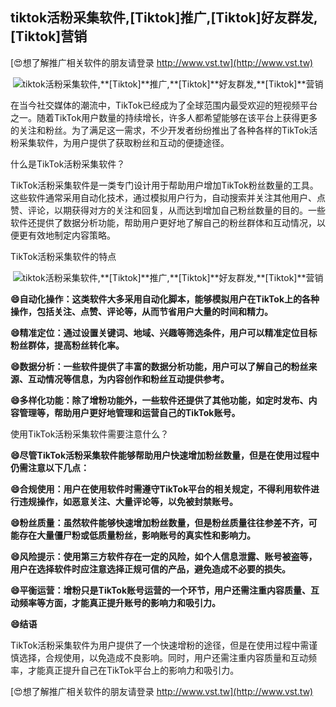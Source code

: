 ## **tiktok活粉采集软件,**[Tiktok]**推广,**[Tiktok]**好友群发,**[Tiktok]**营销**

[😍想了解推广相关软件的朋友请登录 http://www.vst.tw](http://www.vst.tw)

 <center><img src="https://vst.tw/MP4/tuiguang/png/7.png" alt="tiktok活粉采集软件,**[Tiktok]**推广,**[Tiktok]**好友群发,**[Tiktok]**营销"></center>

在当今社交媒体的潮流中，TikTok已经成为了全球范围内最受欢迎的短视频平台之一。随着TikTok用户数量的持续增长，许多人都希望能够在该平台上获得更多的关注和粉丝。为了满足这一需求，不少开发者纷纷推出了各种各样的TikTok活粉采集软件，为用户提供了获取粉丝和互动的便捷途径。

什么是TikTok活粉采集软件？

TikTok活粉采集软件是一类专门设计用于帮助用户增加TikTok粉丝数量的工具。这些软件通常采用自动化技术，通过模拟用户行为，自动搜索并关注其他用户、点赞、评论，以期获得对方的关注和回复，从而达到增加自己粉丝数量的目的。一些软件还提供了数据分析功能，帮助用户更好地了解自己的粉丝群体和互动情况，以便更有效地制定内容策略。

TikTok活粉采集软件的特点

 <center><img src="https://vst.tw/MP4/tuiguang/png/2.png" alt="tiktok活粉采集软件,**[Tiktok]**推广,**[Tiktok]**好友群发,**[Tiktok]**营销"></center>

**😄自动化操作：这类软件大多采用自动化脚本，能够模拟用户在TikTok上的各种操作，包括关注、点赞、评论等，从而节省用户大量的时间和精力。**

**😄精准定位：通过设置关键词、地域、兴趣等筛选条件，用户可以精准定位目标粉丝群体，提高粉丝转化率。**

**😄数据分析：一些软件提供了丰富的数据分析功能，用户可以了解自己的粉丝来源、互动情况等信息，为内容创作和粉丝互动提供参考。**

**😄多样化功能：除了增粉功能外，一些软件还提供了其他功能，如定时发布、内容管理等，帮助用户更好地管理和运营自己的TikTok账号。**

使用TikTok活粉采集软件需要注意什么？

**😄尽管TikTok活粉采集软件能够帮助用户快速增加粉丝数量，但是在使用过程中仍需注意以下几点：**

**😄合规使用：用户在使用软件时需遵守TikTok平台的相关规定，不得利用软件进行违规操作，如恶意关注、大量评论等，以免被封禁账号。**

**😄粉丝质量：虽然软件能够快速增加粉丝数量，但是粉丝质量往往参差不齐，可能存在大量僵尸粉或低质量粉丝，影响账号的真实性和影响力。**

**😄风险提示：使用第三方软件存在一定的风险，如个人信息泄露、账号被盗等，用户在选择软件时应注意选择正规可信的产品，避免造成不必要的损失。**

**😄平衡运营：增粉只是TikTok账号运营的一个环节，用户还需注重内容质量、互动频率等方面，才能真正提升账号的影响力和吸引力。**

**😄结语**

TikTok活粉采集软件为用户提供了一个快速增粉的途径，但是在使用过程中需谨慎选择，合规使用，以免造成不良影响。同时，用户还需注重内容质量和互动频率，才能真正提升自己在TikTok平台上的影响力和吸引力。

[😍想了解推广相关软件的朋友请登录 http://www.vst.tw](http://www.vst.tw)



